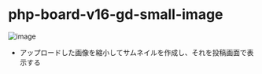 # php-board-v16-gd-small-image

![image](https://github.com/winofsql/php-board-v16-gd-small-image-sqlite/assets/1501327/1eaf178b-862f-4053-b623-6ce64a8574c8)

- アップロードした画像を縮小してサムネイルを作成し、それを投稿画面で表示する
